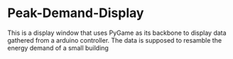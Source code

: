 # Peak-Demand-Display
This is a display window that uses PyGame as its backbone to display data gathered from a arduino controller. The data is supposed to resamble the  energy demand of a small building
